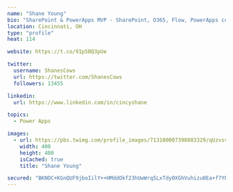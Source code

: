 ```yaml
---
name: "Shane Young"
bio: "SharePoint & PowerApps MVP - SharePoint, O365, Flow, PowerApps consulting? @PowerApps911 | Pure Snark? You found it."
location: Cincinnati, OH
type: "profile"
heat: 114

website: https://t.co/91p5BQ3pUe

twitter:
  username: ShanesCows
  url: https://twitter.com/ShanesCows
  followers: 13455

linkedin:
  url: https://www.linkedin.com/in/cincyshane

topics:
  - Power Apps

images:
  - url: https://pbs.twimg.com/profile_images/713100007398883329/qUzvsvQ3_400x400.jpg
    width: 400
    height: 400
    isCached: true
    title: "Shane Young"

secured: "BKNOC+KGnQUF9jboIilY++HMddOkf23hUwWrq5LxTdy0XGhVuhizu0Ea+f7YEHy4IuOXmIV6xH1yTDu6Q8s5IFKnXu1dUrx4nmqiU8PAgpE7MRT0T4LM6alfTE+ojh2P9N9HajNg8PF/OZDa4B3DVgc+tyApI7juQUgnxHDLdJe90sTV98MMyv43LK9fN/nVSX1XlDFUO6rsq41j/t1kVddEA8ZSgHjdbytKi6eQ4IapwJnllHEhZ/kblfOyyoLMPgL+6LxuJXjbGKV60UcWuRG9bRCMFfs4ODtC4yLwdl0VdMjxvDiTE5d4O/RTJhHTa+UzgbeRSZNDUgpDkj1rw+xzuQI+Onwk06zInYTep8FGNeoOqG7yITi90/EWnPZnzYboPuJBwIDj+aSwp4wFeNlh+ZwNV+aXrHLxJsNXmeE=;2SEzDYjZdxQFWVVNB7pu6A=="
---
```


